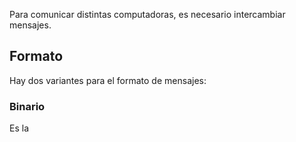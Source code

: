Para comunicar distintas computadoras, es necesario intercambiar mensajes.

## Formato

Hay dos variantes para el formato de mensajes:

### Binario

Es la